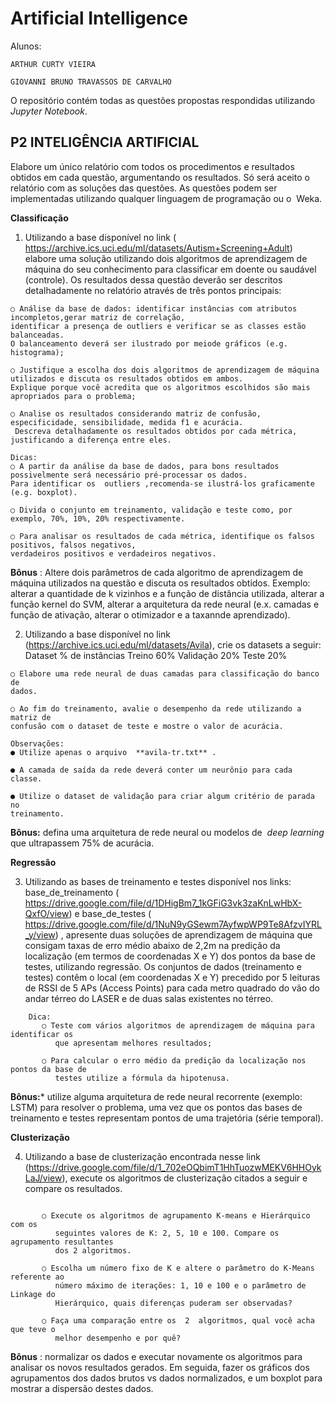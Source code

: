 # Artificial Intelligence

Alunos:

    ARTHUR CURTY VIEIRA

    GIOVANNI BRUNO TRAVASSOS DE CARVALHO

O repositório contém todas as questões propostas respondidas utilizando *Jupyter Notebook*.

## P2 INTELIGÊNCIA ARTIFICIAL

Elabore um único relatório com todos os procedimentos e resultados obtidos em cada questão, argumentando os resultados. Só será aceito o relatório com as soluções das
questões. As questões podem ser implementadas utilizando qualquer linguagem de programação ou o ​ Weka ​.

  **Classificação**

1.  Utilizando a base disponível no ​link (​https://archive.ics.uci.edu/ml/datasets/Autism+Screening+Adult​) elabore uma  solução utilizando dois algoritmos de aprendizagem de máquina do seu
    conhecimento para classificar em doente ou saudável (controle). Os resultados  dessa questão deverão ser descritos detalhadamente no relatório através de três
    pontos principais:

``````
○ Análise da base de dados: identificar instâncias com atributos incompletos,gerar matriz de correlação, 
identificar a presença de outliers ​e verificar se as classes estão balanceadas.
O balanceamento deverá ser ilustrado por meiode gráficos (e.g. histograma);
     
○ Justifique a escolha dos dois algoritmos de aprendizagem de máquina utilizados e discuta os resultados obtidos em ambos.
Explique porque você acredita que os algoritmos escolhidos são mais apropriados para o problema;

○ Analise os resultados considerando matriz de confusão, especificidade, sensibilidade, medida f1 e acurácia.
 Descreva detalhadamente os resultados obtidos por cada métrica, justificando a diferença entre eles.
 ``````


``````
Dicas:
○ A partir da análise da base de dados, para bons resultados possivelmente será necessário pré-processar os dados. 
Para identificar os ​ outliers ​,recomenda-se ilustrá-los graficamente (e.g. boxplot).

○ Divida o conjunto em treinamento, validação e teste como, por exemplo, 70%, 10%, 20% respectivamente.

○ Para analisar os resultados de cada métrica, identifique os falsos positivos, falsos negativos, 
verdadeiros positivos e verdadeiros negativos.
``````

**Bônus** ​: 
Altere dois parâmetros de cada algoritmo de aprendizagem de máquina utilizados na questão e discuta os resultados obtidos. 
Exemplo: alterar a quantidade de k vizinhos e a função de distância utilizada, alterar a função kernel do SVM, 
alterar a arquitetura da rede neural (e.x. camadas e função de ativação, alterar o otimizador e a taxannde aprendizado).

2. Utilizando a base disponível no ​link (https://archive.ics.uci.edu/ml/datasets/Avila), crie  os datasets a seguir:
       Dataset % de instâncias
       Treino 60%
       Validação 20%
       Teste 20%
``````
○ Elabore uma rede neural de duas camadas para classificação do banco de
dados.

○ Ao fim do treinamento, avalie o desempenho da rede utilizando a matriz de
confusão com o dataset de teste e mostre o valor de acurácia.

Observações:
● Utilize apenas o arquivo ​ **avila-tr.txt** ​.

● A camada de saída da rede deverá conter um neurônio para cada classe.

● Utilize o dataset de validação para criar algum critério de parada no
treinamento.
``````
**Bônus:** defina uma arquitetura de rede neural ou modelos de ​ _deep learning_ que
ultrapassem 75% de acurácia.

**Regressão**

3. Utilizando as bases de treinamento e testes disponível nos links:   base_de_treinamento    (​https://drive.google.com/file/d/1DHigBm7_1kGFiG3vk3zaKnLwHbX-QxfO/view​) e
    base_de_testes    (​https://drive.google.com/file/d/1NuN9yGSewm7AyfwpWP9Te8AfzvIYRL_y/view​) ,  apresente duas soluções de aprendizagem de máquina que consigam taxas de erro
    médio abaixo de 2,2m na predição da localização (em termos de coordenadas X e Y)  dos pontos da base de testes, utilizando regressão. Os conjuntos de dados  (treinamento e testes) contêm o local (em coordenadas X e Y) precedido por 5  leituras de RSSI de 5 APs (Access Points) para cada metro quadrado do vão do  andar térreo do LASER e de duas salas existentes no térreo.
``````
    Dica:
       ○ Teste com vários algoritmos de aprendizagem de máquina para identificar os
          que apresentam melhores resultados;
          
       ○ Para calcular o erro médio da predição da localização nos pontos da base de
          testes utilize a fórmula da hipotenusa.
``````
   **Bônus:*** utilize alguma arquitetura de rede neural recorrente (exemplo: LSTM) para
resolver o problema, uma vez que os pontos das bases de treinamento e testes
representam pontos de uma trajetória (série temporal).


**Clusterização**


4. Utilizando a base de clusterização encontrada nesse ​link
    (https://drive.google.com/file/d/1_702eOQbimT1HhTuozwMEKV6HHOykLaJ/view),
    execute os algoritmos de clusterização citados a seguir e compare os resultados.
``````

       ○ Execute os algoritmos de agrupamento K-means e Hierárquico com os
          seguintes valores de K: 2, 5, 10 e 100. Compare os agrupamento resultantes
          dos 2 algoritmos.
          
       ○ Escolha um número fixo de K e altere o parâmetro do K-Means referente ao
          número máximo de iterações: 1, 10 e 100 e o parâmetro de Linkage do
          Hierárquico, quais diferenças puderam ser observadas?
          
       ○ Faça uma comparação entre os  2  algoritmos, qual você acha que teve o
          melhor desempenho e por quê?
``````
**Bônus** ​: normalizar os dados e executar novamente os algoritmos para analisar os novos resultados gerados. Em seguida, fazer os gráficos dos agrupamentos dos dados
brutos vs dados normalizados, e um boxplot para mostrar a dispersão destes dados.

